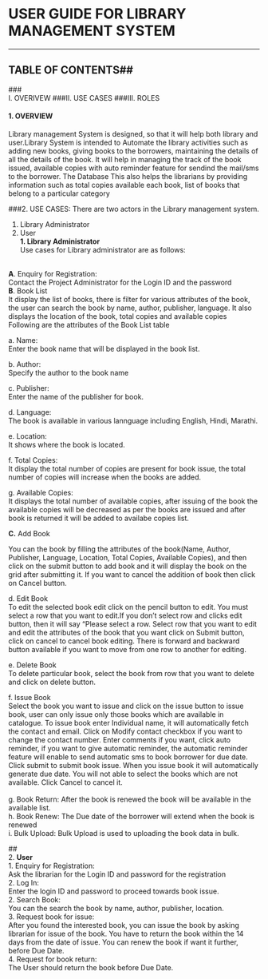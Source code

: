 # USER GUIDE FOR LIBRARY MANAGEMENT SYSTEM #
****

## TABLE OF CONTENTS##
###</br>I. 	OVERIVEW
###II.	USE CASES
###III.	ROLES
#### 1. OVERVIEW
Library management System is designed, so that it will help both library and user.Library System is intended to Automate the library activities such as adding new books, giving books to the borrowers, maintaining the details of all the details of the book. It will help in managing the track of the book issued, available copies with auto reminder feature for sendind the mail/sms to the borrower. The Database  This also helps the librarians by providing information such as total copies available each book, list of books that belong to a particular category 

###2.	USE CASES:
There are two actors in the Library management system.
1. Library Administrator
2. User
</br>**1. Library Administrator**
</br>Use cases for Library administrator are as follows:
 
</br>**A**. Enquiry for Registration:
	</br>	Contact the Project Administrator for the Login ID and the password
</br>**B**. Book List
</br> 	It display the list of books, there is filter for various attributes of the book, the user can search the book by name, author, publisher, language. It also displays the location of the book, total copies and available copies
Following are the attributes of the Book List table
<p>	a. Name: 
		</br>
		Enter the book name that will be displayed in the book list.
		<p>b. Author:
		</br> Specify the author to the book name
		<p>c. Publisher: 
		</br>Enter the name of the publisher for book.
		<p>d. Language:
		 </br>The book is available in various lannguage including English, Hindi, Marathi.
		<p>e. Location:
		</br>It shows where the book is located.
		<p>f. Total Copies:	
		</br>It display the total number of copies are present for book issue, the total number of copies will increase when the books are added.
		<p>g. Available Copies:
		</br>It displays the total number of available copies, after issuing of the book the available copies will be decreased as per the books are issued and after book is returned it will be added to availabe copies list.
			
**C.** Add Book
<p>	You can the book by filling the attributes of the book(Name, Author, Publisher, Language, Location, Total Copies, Available Copies), and then click on the submit button to add book and it will display the book on the grid after submitting it. If you want to cancel the addition of book then click on Cancel button.
<p>d. Edit Book 
</br>
	To edit the selected book edit click on the pencil button to edit. You must select a row that you want to edit.If you don’t select row and clicks edit button, then it will say “Please select a row. Select row that you want to edit and edit the attributes of the book that you want click on Submit button, click on cancel to cancel book editing. There is forward and backward button available if you want to move from one row to another for editing.
<p>e. Delete Book
</br>
	To delete particular book, select the book from row that you want to delete and click on delete button.
<p>f. Issue Book
</br>Select the book you want to issue and click on the issue button to issue book, user can only issue only those books which are available in catalogue. To issue book enter Individual name, it will automatically fetch the contact and email. Click on Modify contact checkbox if you want to change the contact number. Enter comments if you want, click auto reminder, if you want to give automatic reminder, the automatic reminder feature will enable to send automatic sms to book borrower for due date. Click submit to submit book issue.  When you issue book it will automatically generate due date. You will not able to select the books which are not available. Click Cancel to cancel it.
</br>
</br>g. Book Return:
After the book is renewed the book will be available in the available list.
</br>h. Book Renew:
The Due date of the borrower will extend when the book is renewed
</br>i. Bulk Upload:
Bulk Upload is used to uploading the book data in bulk.

##</br>2.	**User**
</br>1. Enquiry for Registration:
</br>Ask the librarian for the Login ID and password for the registration
</br>2. Log In:
</BR>Enter the login ID and password to proceed towards book issue.
</br>2. Search Book:
</BR>You can the search the book by name, author, publisher, location. 
</br>3. Request book for issue:
</br>After you found the interested book, you can issue the book by asking librarian for issue of the book. You have to return the book within the 14 days from the date of issue. You can renew the book if want it further, before Due Date.
</br>4. Request for book return: 
</br>The User should return the book before Due Date.